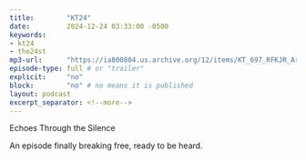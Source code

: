 ```yaml
---
title:        "KT24"
date:         2024-12-24 03:33:00 -0500
keywords:
- kt24
- the24st
mp3-url:      "https://ia800804.us.archive.org/12/items/KT_697_RFKJR_AriShaffir/KT%20%23697%20-%20RFK%20JR%20%2B%20ARI%20SHAFFIR.mp3"
episode-type: full # or "trailer"
explicit:     "no"
block:        "no" # no means it is published
layout: podcast
excerpt_separator: <!--more-->
---
```

<!--more-->

Echoes Through the Silence

An episode finally breaking free, ready to be heard.
